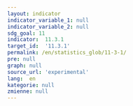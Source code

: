 ```yaml
---
layout: indicator
indicator_variable_1: null
indicator_variable_2: null
sdg_goal: 11
indicator:  11.3.1
target_id:  '11.3.1'
permalink: /en/statistics_glob/11-3-1/
pre: null
graph: null
source_url: 'experimental'
lang:  en
kategorie: null
zmienne: null
---
```

